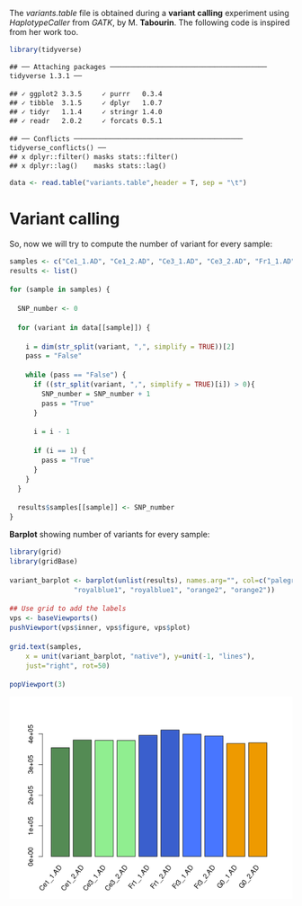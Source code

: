 The *variants.table* file is obtained during a **variant calling**
experiment using *HaplotypeCaller* from *GATK*, by M. **Tabourin**. The
following code is inspired from her work too.

``` r
library(tidyverse)
```

    ## ── Attaching packages ─────────────────────────────────────── tidyverse 1.3.1 ──

    ## ✓ ggplot2 3.3.5     ✓ purrr   0.3.4
    ## ✓ tibble  3.1.5     ✓ dplyr   1.0.7
    ## ✓ tidyr   1.1.4     ✓ stringr 1.4.0
    ## ✓ readr   2.0.2     ✓ forcats 0.5.1

    ## ── Conflicts ────────────────────────────────────────── tidyverse_conflicts() ──
    ## x dplyr::filter() masks stats::filter()
    ## x dplyr::lag()    masks stats::lag()

``` r
data <- read.table("variants.table",header = T, sep = "\t")
```

# Variant calling

So, now we will try to compute the number of variant for every sample:

``` r
samples <- c("Ce1_1.AD", "Ce1_2.AD", "Ce3_1.AD", "Ce3_2.AD", "Fr1_1.AD", "Fr1_2.AD", "Fr3_1.AD", "Fr3_2.AD", "G0_1.AD", "G0_2.AD")
results <- list()

for (sample in samples) {

  SNP_number <- 0

  for (variant in data[[sample]]) {

    i = dim(str_split(variant, ",", simplify = TRUE))[2]
    pass = "False"

    while (pass == "False") {
      if ((str_split(variant, ",", simplify = TRUE)[i]) > 0){
        SNP_number = SNP_number + 1
        pass = "True"
      }

      i = i - 1

      if (i == 1) {
        pass = "True"
      }
    }
  }

  results$samples[[sample]] <- SNP_number
}
```

**Barplot** showing number of variants for every sample:

``` r
library(grid)
library(gridBase)

variant_barplot <- barplot(unlist(results), names.arg="", col=c("palegreen4","palegreen4","palegreen2", "palegreen2", "royalblue3", "royalblue3",
                "royalblue1", "royalblue1", "orange2", "orange2"))

## Use grid to add the labels    
vps <- baseViewports()
pushViewport(vps$inner, vps$figure, vps$plot)

grid.text(samples,
    x = unit(variant_barplot, "native"), y=unit(-1, "lines"),
    just="right", rot=50)

popViewport(3)
```

![](SNP_calling_RNAseq_files/figure-markdown_github/unnamed-chunk-3-1.png)
